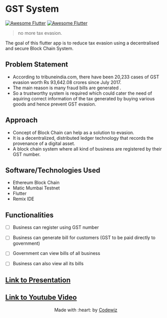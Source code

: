 # GST System
[![Awesome Flutter](https://img.shields.io/badge/Flutter-02569B?style=for-the-badge&logo=flutter&logoColor=white)]()
[![Awesome Flutter](https://img.shields.io/badge/Dart-0175C2?style=for-the-badge&logo=dart&logoColor=white)]()

> no more tax evasion.

The goal of this flutter app is to reduce tax evasion using a decentralised and secure Block Chain System.

<!-- ## Getting Started -->

<!-- This project is a starting point for a Flutter application. -->

<!-- A few resources to get you started if this is your first Flutter project: -->

<!-- - [Lab: Write your first Flutter app](https://flutter.dev/docs/get-started/codelab) -->
<!-- - [Cookbook: Useful Flutter samples](https://flutter.dev/docs/cookbook) -->

<!-- For help getting started with Flutter, view our
[online documentation](https://flutter.dev/docs), which offers tutorials,
samples, guidance on mobile development, and a full API reference. -->

## Problem Statement
- According to tribuneindia.com, there have been 20,233 cases of GST evasion worth Rs 93,642.08 crores since July 2017.
- The main reason is many fraud bills are generated .
- So a trustworthy system is required which could cater the need of aquiring correct information of the tax generated by buying various goods and hence prevent GST evasion.

## Approach
- Concept of Block Chain can help as a solution to evasion.
- It is a decentralized, distributed ledger technology that records the provenance of a digital asset.
- A block chain system where all kind of business are registered by their GST number.

## Software/Technologies Used
- Ethereum Block Chain
- Matic Mumbai Testnet
- Flutter
- Remix IDE

## Functionalities
- [ ]  Business can register using GST number
- [ ]  Business can generate bill for customers (GST to be paid directly to government)
- [ ]  Government can view bills of all business
- [ ]  Business can also view all its bills 


## [Link to Presentation](https://drive.google.com/file/d/1pNYX4b3dvrzvH-n4z-YidrzLbwVAtRiE/view?usp=sharing)
## [Link to Youtube Video](https://youtu.be/i8nmlbLKPhg)

<p align="center">
	Made with :heart: by <a href="#">Codewiz</a>
</p>
